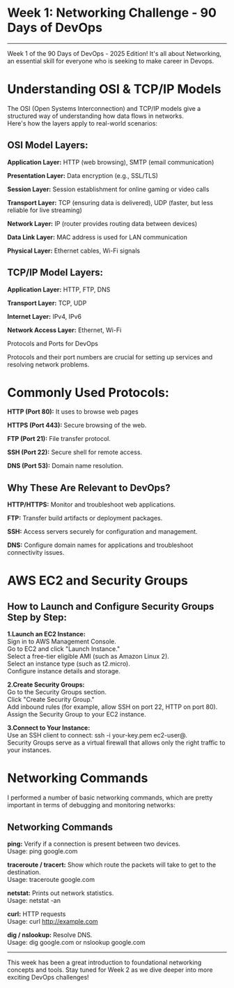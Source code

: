 # Week 1: Networking Challenge - 90 Days of DevOps
--------------------------------------------------

Week 1 of the 90 Days of DevOps - 2025 Edition! It's all about Networking, an essential skill for everyone who is seeking to make career in Devops.  

# Understanding OSI & TCP/IP Models  
The OSI (Open Systems Interconnection) and TCP/IP models give a structured way of understanding how data flows in networks.  
Here's how the layers apply to real-world scenarios:  

OSI Model Layers:
-----------------
**Application Layer:** HTTP (web browsing), SMTP (email communication)

**Presentation Layer:** Data encryption (e.g., SSL/TLS)

**Session Layer:** Session establishment for online gaming or video calls

**Transport Layer:** TCP (ensuring data is delivered), UDP (faster, but less reliable for live streaming)

**Network Layer:** IP (router provides routing data between devices)

**Data Link Layer:** MAC address is used for LAN communication

**Physical Layer:** Ethernet cables, Wi-Fi signals

TCP/IP Model Layers:
--------------------
**Application Layer:** HTTP, FTP, DNS

**Transport Layer:** TCP, UDP

**Internet Layer:** IPv4, IPv6

**Network Access Layer:** Ethernet, Wi-Fi

Protocols and Ports for DevOps

Protocols and their port numbers are crucial for setting up services and resolving network problems.

# Commonly Used Protocols:

**HTTP (Port 80):** It uses to browse web pages

**HTTPS (Port 443):** Secure browsing of the web.

**FTP (Port 21):** File transfer protocol.

**SSH (Port 22):** Secure shell for remote access.

**DNS (Port 53):** Domain name resolution.

Why These Are Relevant to DevOps?
-------

**HTTP/HTTPS:** Monitor and troubleshoot web applications.

**FTP:** Transfer build artifacts or deployment packages.

**SSH:** Access servers securely for configuration and management.

**DNS:** Configure domain names for applications and troubleshoot connectivity issues.

# AWS EC2 and Security Groups

How to Launch and Configure Security Groups Step by Step:
---------------------------------------------------------

**1.Launch an EC2 Instance:**  
Sign in to AWS Management Console.  
Go to EC2 and click "Launch Instance."  
Select a free-tier eligible AMI (such as Amazon Linux 2).  
Select an instance type (such as t2.micro).  
Configure instance details and storage.  

**2.Create Security Groups:**  
Go to the Security Groups section.  
Click "Create Security Group."  
Add inbound rules (for example, allow SSH on port 22, HTTP on port 80).  
Assign the Security Group to your EC2 instance.  

**3.Connect to Your Instance:**  
Use an SSH client to connect: ssh -i your-key.pem ec2-user@<public-ip>.  
Security Groups serve as a virtual firewall that allows only the right traffic to your instances.  

# Networking Commands

I performed a number of basic networking commands, which are pretty important in terms of debugging and monitoring networks:

Networking Commands
----

**ping:** Verify if a connection is present between two devices.  
Usage: ping google.com  

**traceroute / tracert:** Show which route the packets will take to get to the destination.  
Usage: traceroute google.com  

**netstat:** Prints out network statistics.  
Usage: netstat -an  

**curl:** HTTP requests  
Usage: curl http://example.com  

**dig / nslookup:** Resolve DNS.  
Usage: dig google.com or nslookup google.com  

--------------------------------------------
This week has been a great introduction to foundational networking concepts and tools. Stay tuned for Week 2 as we dive deeper into more exciting DevOps challenges!

